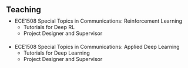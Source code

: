 <h1 id="teaching"></h1>

<h2 style="margin: 60px 0px 10px;">Teaching</h2>

<ul style="margin:0 0 20px;">
  <li><a><autocolor>ECE1508 Special Topics in Communications: Reinforcement Learning</autocolor></a></li>
  <ul style="margin:0 0 20px;">
    <li><a><autocolor>Tutorials for Deep RL</autocolor></a></li>
    <li><a><autocolor>Project Designer and Supervisor</autocolor></a></li>
  </ul>
  <li><a><autocolor>ECE1508 Special Topics in Communications: Applied Deep Learning</autocolor></a></li>
  <ul style="margin:0 0 20px;">
    <li><a><autocolor>Tutorials for Deep Learning</autocolor></a></li>
    <li><a><autocolor>Project Designer and Supervisor</autocolor></a></li>
  </ul>
</ul>

